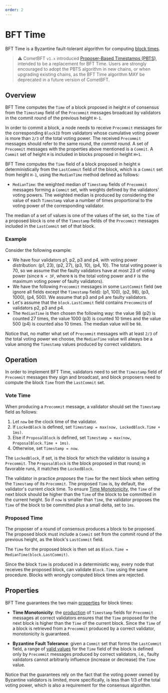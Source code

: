 ```yaml
---
order: 2
---
```

# BFT Time

BFT Time is a Byzantine fault-tolerant algorithm for computing [block times](./time.md).

> :warning:
> CometBFT `v1.x` introduced [Proposer-Based Timestamps (PBTS)][pbts-spec],
> intended to be a replacement for BFT Time.
> Users are strongly encouraged to adopt the PBTS algorithm in new chains, or
> when upgrading existing chains, as the BFT Time algorithm MAY be deprecated
> in a future version of CometBFT.

## Overview

BFT Time computes the `Time` of a block proposed in height `H` of consensus
from the `Timestamp` field of the `Precommit` messages broadcast by
validators in the commit round of the previous height `H-1`.

In order to commit a block, a node needs to receive `Precommit` messages for
the corresponding `BlockID` from validators whose cumulative voting power is
more than `2/3` of the total voting power.
The received `Precommit` messages should refer to the same round, the _commit round_.
A set of `Precommit` messages with the properties above mentioned is a `Commit`.
A `Commit` set of height `H` is included in blocks proposed in height `H+1`.

BFT Time computes the `Time` field of a block proposed in height `H` deterministically
from the `LastCommit` field of the block, which is a `Commit` set from
height `H-1`, using the `MedianTime` method defined as follows:

- `MedianTime`: the weighted median of `Timestamp` fields of `Precommit`
  messages forming a `Commit` set, with weights defined by the validators' voting powers.
  The weighted median is produced by considering the value of each `Timestamp`
  value a number of times proportional to the voting power of the corresponding validator.

The median of a set of values is one of the values of the set, so the
`Time` of a proposed block is one of the `Timestamp` fields of the `Precommit`
messages included in the `LastCommit` set of that block.

### Example

Consider the following example:

- We have four validators p1, p2, p3 and p4, with voting power
  distribution: (p1, 23), (p2, 27), (p3, 10), (p4, 10).
  The total voting power is 70, so we assume that the faulty validators have at
  most 23 of voting power (since `N < 3F`, where `N` is the total voting
  power and `F` is the maximum voting power of faulty validators).
- We have the following `Precommit` messages in some `LastCommit` field (we
  ignore all fields except the `Timestamp` field): (p1, 100), (p2, 98), (p3, 1000), (p4, 500).
  We assume that p3 and p4 are faulty validators.
- Let's assume that the `block.LastCommit` field contains `Precommit`s of
  validators p2, p3 and p4.
-  The `MedianTime` is then chosen the following way: the value 98 (p2) is
   counted 27 times, the value 1000 (p3) is counted 10 times and the value 500
(p4) is counted also 10 times.  The median value will be `98`.

Notice that, no matter what set of `Precommit` messages with at least `2/3` of
the total voting power we choose, the `MedianTime` value will always be a
value among the `Timestamp` values produced by correct validators.

## Operation

In order to implement BFT Time, validators need to set the `Timestamp` field of
`Precommit` messages they sign and broadcast, and block proposers need to
compute the block `Time` from the `LastCommit` set.

### Vote Time

When producing a `Precommit` message, a validator should set the `Timestamp` field as follows:

1. Let `now` be the clock time of the validator.
2. If `LockedBlock` is defined, set `Timestamp = max(now, LockedBlock.Time + 1ms)`.
3. Else if `ProposalBlock` is defined, set `Timestamp = max(now, ProposalBlock.Time + 1ms)`.
4. Otherwise, set `Timestamp = now`.

The `LockedBlock`, if set, is the block for which the validator is issuing a `Precommit`.
The `ProposalBlock` is the block proposed in that round; in favorable runs, it
matches the `LockedBlock`.


The validator in practice _proposes_ the `Time` for the next block when setting
the `Timestamp` of its `Precommit`.
The proposed `Time` is, by default, the validator's current clock time.
To ensure [Time Monotonicity](./time.md#properties), the `Time` of the next block should be 
higher than the `Time` of the block to be committed in the current height.
So if `now` is smaller than `Time`, the validator proposes the `Time` of the block to be committed
plus a small delta, set to `1ms`.

### Proposed Time

The proposer of a round of consensus produces a block to be proposed.
The proposed block must include a `Commit` set from the commit round of the
previous height, as the block's `LastCommit` field.

The `Time` for the proposed block is then set as `Block.Time = MedianTime(block.LastCommit)`.

Since the block `Time` is produced in a deterministic way, every node that
receives the proposed block, can validate `Block.Time` using the same
procedure. Blocks with wrongly computed block times are rejected.

## Properties

BFT Time guarantees the two main [properties](./time.md#properties) for block times:

- **Time Monotonicity**: the [production](#vote-time) of `Timestamp` fields for
  `Precommit` messages at correct validators ensures that the `Time` proposed
   for the next block is higher than the `Time` of the current block.
   Since the `Time` of a block is retrieved from a `Precommit`
   produced by a correct validator, monotonicity is guaranteed.

- **Byzantine Fault Tolerance**: given a `Commit` set that forms the
  `LastCommit` field, a range of [valid values](#proposed-time) for the `Time` field of the
  block is defined only by `Precommit` messages produced by correct validators,
  i.e., faulty validators cannot arbitrarily influence (increase or decrease) the
  `Time` value.  

Notice that the guarantees rely on the fact that the voting power owned by
Byzantine validators is limited, more specifically, is less than 1/3 of the
total voting power, which is also a requirement for the consensus algorithm.

[pbts-spec]: ./proposer-based-timestamp/README.md
